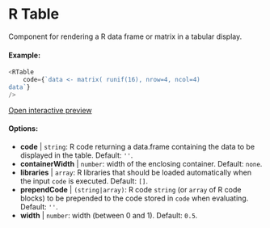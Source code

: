 # R Table

Component for rendering a R data frame or matrix in a tabular display.

#### Example:

``` js
<RTable
    code={`data <- matrix( runif(16), nrow=4, ncol=4)
data`}
/>
```

[Open interactive preview](https://isle.heinz.cmu.edu/components/r-table/)

#### Options:

* __code__ | `string`: R code returning a data.frame containing the data to be displayed in the table. Default: `''`.
* __containerWidth__ | `number`: width of the enclosing container. Default: `none`.
* __libraries__ | `array`: R libraries that should be loaded automatically when the input `code` is executed. Default: `[]`.
* __prependCode__ | `(string|array)`: R code `string` (or `array` of R code blocks) to be prepended to the code stored in `code` when evaluating. Default: `''`.
* __width__ | `number`: width (between 0 and 1). Default: `0.5`.
